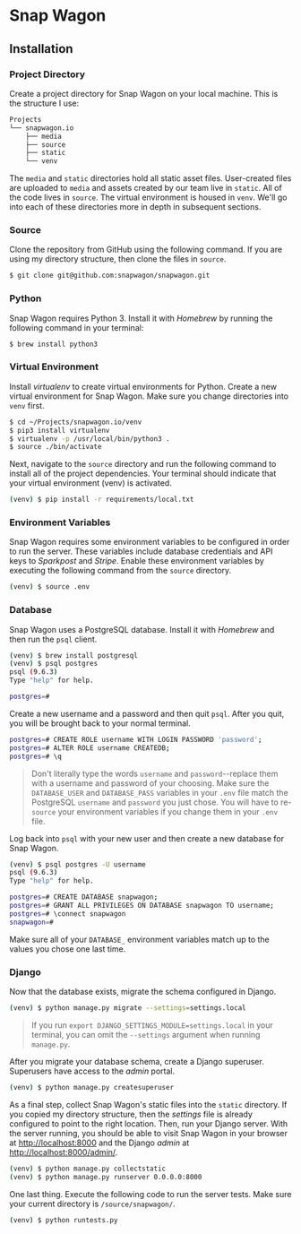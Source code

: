 # Snap Wagon

## Installation

### Project Directory

Create a project directory for Snap Wagon on your local machine. This is the structure I use:

```bash
Projects
└── snapwagon.io
    ├── media
    ├── source
    ├── static
    └── venv
```

The `media` and `static` directories hold all static asset files. User-created files are uploaded to `media` and assets created by our team live in `static`. All of the code lives in `source`. The virtual environment is housed in `venv`. We'll go into each of these directories more in depth in subsequent sections.

### Source

Clone the repository from GitHub using the following command. If you are using my directory structure, then clone the files in `source`.

```bash
$ git clone git@github.com:snapwagon/snapwagon.git
```

### Python

Snap Wagon requires Python 3. Install it with _Homebrew_ by running the following command in your terminal:

```bash
$ brew install python3
```

### Virtual Environment

Install _virtualenv_ to create virtual environments for Python. Create a new virtual environment for Snap Wagon. Make sure you change directories into `venv` first.

```bash
$ cd ~/Projects/snapwagon.io/venv
$ pip3 install virtualenv
$ virtualenv -p /usr/local/bin/python3 .
$ source ./bin/activate
```

Next, navigate to the `source` directory and run the following command to install all of the project dependencies. Your terminal should indicate that your virtual environment (venv) is activated.

```bash
(venv) $ pip install -r requirements/local.txt
```

### Environment Variables

Snap Wagon requires some environment variables to be configured in order to run the server. These variables include database credentials and API keys to _Sparkpost_ and _Stripe_. Enable these environment variables by executing the following command from the `source` directory.

```bash
(venv) $ source .env
```

### Database

Snap Wagon uses a PostgreSQL database. Install it with _Homebrew_ and then run the `psql` client.

```bash
(venv) $ brew install postgresql
(venv) $ psql postgres
psql (9.6.3)
Type "help" for help.

postgres=#
```

Create a new username and a password and then quit `psql`. After you quit, you will be brought back to your normal terminal.

```bash
postgres=# CREATE ROLE username WITH LOGIN PASSWORD 'password';
postgres=# ALTER ROLE username CREATEDB;
postgres=# \q
```

> Don't literally type the words `username` and `password`--replace them with a username and password of your choosing. Make sure the `DATABASE_USER` and `DATABASE_PASS` variables in your `.env` file match the PostgreSQL `username` and `password` you just chose. You will have to re-`source` your environment variables if you change them in your `.env` file.

Log back into `psql` with your new user and then create a new database for Snap Wagon.

```bash
(venv) $ psql postgres -U username
psql (9.6.3)
Type "help" for help.

postgres=# CREATE DATABASE snapwagon;
postgres=# GRANT ALL PRIVILEGES ON DATABASE snapwagon TO username;
postgres=# \connect snapwagon
snapwagon=#
```

Make sure all of your `DATABASE_` environment variables match up to the values you chose one last time.

### Django

Now that the database exists, migrate the schema configured in Django.

```bash
(venv) $ python manage.py migrate --settings=settings.local
```

> If you run `export DJANGO_SETTINGS_MODULE=settings.local` in your terminal, you can omit the `--settings` argument when running `manage.py`.

After you migrate your database schema, create a Django superuser. Superusers have access to the _admin_ portal.

```bash
(venv) $ python manage.py createsuperuser
```

As a final step, collect Snap Wagon's static files into the `static` directory. If you copied my directory structure, then the _settings_ file is already configured to point to the right location. Then, run your Django server. With the server running, you should be able to visit Snap Wagon in your browser at [http://localhost:8000](http://localhost:8000) and the Django _admin_ at [http://localhost:8000/admin/](http://localhost:8000/admin/).

```bash
(venv) $ python manage.py collectstatic
(venv) $ python manage.py runserver 0.0.0.0:8000
```

One last thing. Execute the following code to run the server tests. Make sure your current directory is `/source/snapwagon/`.

```bash
(venv) $ python runtests.py
```
